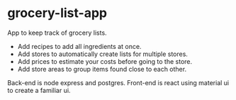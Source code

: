 # grocery-list-app

App to keep track of grocery lists.

 - Add recipes to add all ingredients at once.
 - Add stores to automatically create lists for multiple stores.
 - Add prices to estimate your costs before going to the store.
 - Add store areas to group items found close to each other.

Back-end is node express and postgres.
Front-end is react using material ui to create a familiar ui.
